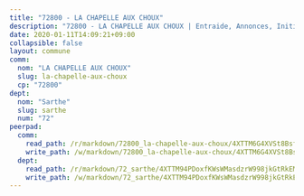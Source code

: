 ```yaml
---
title: "72800 - LA CHAPELLE AUX CHOUX"
description: "72800 - LA CHAPELLE AUX CHOUX | Entraide, Annonces, Initiatives"
date: 2020-01-11T14:09:21+09:00
collapsible: false
layout: commune
comm:
  nom: "LA CHAPELLE AUX CHOUX"
  slug: la-chapelle-aux-choux
  cp: "72800"
dept:
  nom: "Sarthe"
  slug: sarthe
  num: "72"
peerpad:
  comm:
    read_path: /r/markdown/72800_la-chapelle-aux-choux/4XTTM6G4XVSt8BsfYPB8hYz3bVYuvP9Mof7YMhhkkWcFKs8Km
    write_path: /w/markdown/72800_la-chapelle-aux-choux/4XTTM6G4XVSt8BsfYPB8hYz3bVYuvP9Mof7YMhhkkWcFKs8Km-K3TgUudgrwhzDWD1eQ115upLH53P4j7fineevMbDNXufYiaRPfyUkKhGMHYKXmog37yciwWpD3ovNVCMMkoSASFnrV29tfSYvtVXTGPncqFdM4Mg3QYnvcCyfghQkxzD4d4o1VTR
  dept:
    read_path: /r/markdown/72_sarthe/4XTTM94PDoxfKWsWMasdzrW998jkGtRkEM3CSUC42xSpuJKZ5
    write_path: /w/markdown/72_sarthe/4XTTM94PDoxfKWsWMasdzrW998jkGtRkEM3CSUC42xSpuJKZ5-K3TgTpjFyG67yVeuXvSAfSYzY4Yx2FMtDhgpv5HM2EDBJRVMn95z33xx4XjRNYNVaVsBPQ1t4pG9MoyNqwTqa8mcnEUB8rK4BMVbvUhCtGWCPSFnDCaT8GJTyimDgsCirLN3zswh
---
```


